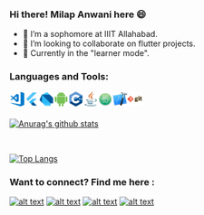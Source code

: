 ### Hi there! Milap Anwani here 😄

- 🌱 I’m a sophomore at IIIT Allahabad.
- 👯 I’m looking to collaborate on flutter projects.
- 👀 Currently in the "learner mode". 

### Languages and Tools:

<img align="left" alt="Visual Studio Code" width="26px" src="https://raw.githubusercontent.com/github/explore/80688e429a7d4ef2fca1e82350fe8e3517d3494d/topics/visual-studio-code/visual-studio-code.png" />
<img align="left" alt="Flutter" width="26px" src="https://raw.githubusercontent.com/github/explore/80688e429a7d4ef2fca1e82350fe8e3517d3494d/topics/flutter/flutter.png" />
<img align="left" alt="Dart" width="26px" src="https://raw.githubusercontent.com/github/explore/80688e429a7d4ef2fca1e82350fe8e3517d3494d/topics/dart/dart.png" />
<img align="left" alt="Android" width="26px" src="https://raw.githubusercontent.com/github/explore/80688e429a7d4ef2fca1e82350fe8e3517d3494d/topics/android/android.png" />
<img align="left" alt="C++" width="26px" src="https://raw.githubusercontent.com/github/explore/80688e429a7d4ef2fca1e82350fe8e3517d3494d/topics/cpp/cpp.png" />
<img align="left" alt="Java" width="26px" src="https://raw.githubusercontent.com/github/explore/80688e429a7d4ef2fca1e82350fe8e3517d3494d/topics/java/java.png" />
<img align="left" alt="Atom" width="26px" src="https://raw.githubusercontent.com/github/explore/80688e429a7d4ef2fca1e82350fe8e3517d3494d/topics/atom/atom.png" />
<img align="left" alt="XCode" width="26px" src="https://raw.githubusercontent.com/github/explore/80688e429a7d4ef2fca1e82350fe8e3517d3494d/topics/xcode/xcode.png" />
<img align="left" alt="Git" width="26px" src="https://raw.githubusercontent.com/github/explore/80688e429a7d4ef2fca1e82350fe8e3517d3494d/topics/git/git.png" />

<br />
<br />

[![Anurag's github stats](https://github-readme-stats.vercel.app/api?username=greenblade29&show_icons=true&theme=dark)](https://github.com/greenblade29)

<br />

[![Top Langs](https://github-readme-stats.vercel.app/api/top-langs/?username=greenblade29&layout=compact&theme=dark)](https://github.com/greenblade29)

### Want to connect? Find me here :

[![alt text][1.1]][1]
[![alt text][2.1]][2]
[![alt text][3.1]][3]
[![alt text][4.1]][4]

[1.1]: https://img.shields.io/badge/twitter-%231DA1F2.svg?&style=for-the-badge&logo=twitter&logoColor=white
[2.1]: https://img.shields.io/badge/facebook-%231877F2.svg?&style=for-the-badge&logo=facebook&logoColor=white
[3.1]: https://img.shields.io/badge/linkedin-%230077B5.svg?&style=for-the-badge&logo=linkedin&logoColor=white
[4.1]: https://img.shields.io/badge/instagram-%23E4405F.svg?&style=for-the-badge&logo=instagram&logoColor=white

[1]: https://twitter.com/greenblade29
[2]: https://www.facebook.com/milap.anwani.5/
[3]: https://www.linkedin.com/in/milap-anwani-2b732b1aa/
[4]: https://www.instagram.com/anwanified/
